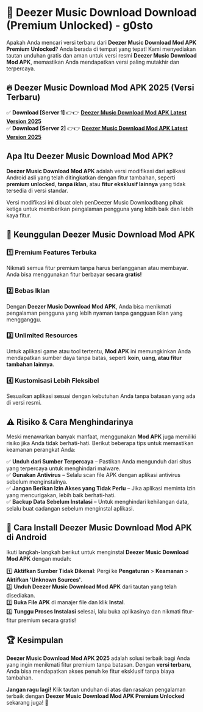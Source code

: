 # 🎯 Deezer Music Download  Download (Premium Unlocked) -  g0sto

Apakah Anda mencari versi terbaru dari **Deezer Music Download Mod APK Premium Unlocked**? Anda berada di tempat yang tepat! Kami menyediakan tautan unduhan gratis dan aman untuk versi resmi **Deezer Music Download Mod APK**, memastikan Anda mendapatkan versi paling mutakhir dan terpercaya.

## 🔥 Deezer Music Download Mod APK 2025 (Versi Terbaru)

✅ **Download [Server 1]** 👉👉 [**Deezer Music Download Mod APK Latest Version 2025**](https://momento.my/?title=Deezer_Music_Download)  
✅ **Download [Server 2]** 👉👉 [**Deezer Music Download Mod APK Latest Version 2025**](https://momento.my/?title=Deezer_Music_Download)  

## Apa Itu Deezer Music Download Mod APK?

**Deezer Music Download Mod APK** adalah versi modifikasi dari aplikasi Android asli yang telah ditingkatkan dengan fitur tambahan, seperti **premium unlocked**, **tanpa iklan**, atau **fitur eksklusif lainnya** yang tidak tersedia di versi standar.

Versi modifikasi ini dibuat oleh penDeezer Music Downloadbang pihak ketiga untuk memberikan pengalaman pengguna yang lebih baik dan lebih kaya fitur.

## 🎯 Keunggulan Deezer Music Download Mod APK

### 1️⃣ Premium Features Terbuka
Nikmati semua fitur premium tanpa harus berlangganan atau membayar. Anda bisa menggunakan fitur berbayar **secara gratis!**

### 2️⃣ Bebas Iklan
Dengan **Deezer Music Download Mod APK**, Anda bisa menikmati pengalaman pengguna yang lebih nyaman tanpa gangguan iklan yang mengganggu.

### 3️⃣ Unlimited Resources
Untuk aplikasi game atau tool tertentu, **Mod APK** ini memungkinkan Anda mendapatkan sumber daya tanpa batas, seperti **koin, uang, atau fitur tambahan lainnya**.

### 4️⃣ Kustomisasi Lebih Fleksibel
Sesuaikan aplikasi sesuai dengan kebutuhan Anda tanpa batasan yang ada di versi resmi.

## ⚠️ Risiko & Cara Menghindarinya

Meski menawarkan banyak manfaat, menggunakan **Mod APK** juga memiliki risiko jika Anda tidak berhati-hati. Berikut beberapa tips untuk memastikan keamanan perangkat Anda:

✅ **Unduh dari Sumber Terpercaya** – Pastikan Anda mengunduh dari situs yang terpercaya untuk menghindari malware.  
✅ **Gunakan Antivirus** – Selalu scan file APK dengan aplikasi antivirus sebelum menginstalnya.  
✅ **Jangan Berikan Izin Akses yang Tidak Perlu** – Jika aplikasi meminta izin yang mencurigakan, lebih baik berhati-hati.  
✅ **Backup Data Sebelum Instalasi** – Untuk menghindari kehilangan data, selalu buat cadangan sebelum menginstal aplikasi.

## 📌 Cara Install Deezer Music Download Mod APK di Android

Ikuti langkah-langkah berikut untuk menginstal **Deezer Music Download Mod APK** dengan mudah:

1️⃣ **Aktifkan Sumber Tidak Dikenal**: Pergi ke **Pengaturan** > **Keamanan** > **Aktifkan 'Unknown Sources'**.  
2️⃣ **Unduh Deezer Music Download Mod APK** dari tautan yang telah disediakan.  
3️⃣ **Buka File APK** di manajer file dan klik **Instal**.  
4️⃣ **Tunggu Proses Instalasi** selesai, lalu buka aplikasinya dan nikmati fitur-fitur premium secara gratis!

## 🏆 Kesimpulan

**Deezer Music Download Mod APK 2025** adalah solusi terbaik bagi Anda yang ingin menikmati fitur premium tanpa batasan. Dengan **versi terbaru**, Anda bisa mendapatkan akses penuh ke fitur eksklusif tanpa biaya tambahan.

**Jangan ragu lagi!** Klik tautan unduhan di atas dan rasakan pengalaman terbaik dengan **Deezer Music Download Mod APK Premium Unlocked** sekarang juga! 🚀
